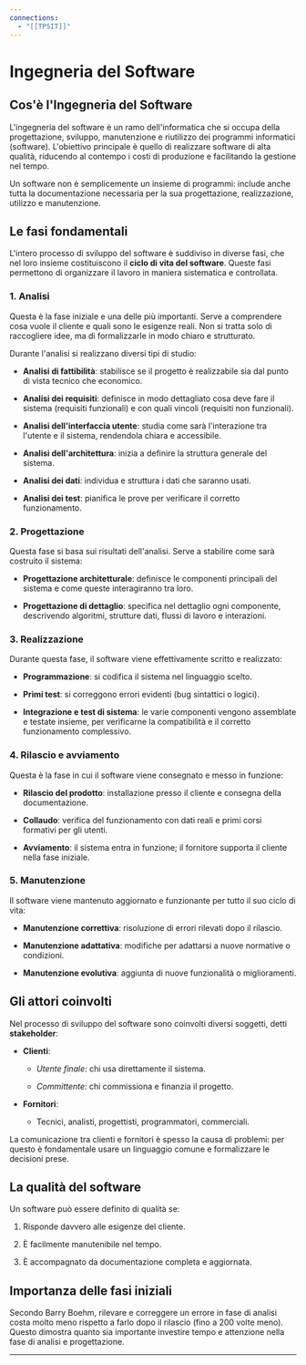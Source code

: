 ```yaml
---
connections:
  - "[[TPSIT]]"
---
```

# Ingegneria del Software

## Cos'è l'Ingegneria del Software

L'ingegneria del software è un ramo dell'informatica che si occupa della progettazione, sviluppo, manutenzione e riutilizzo dei programmi informatici (software). L'obiettivo principale è quello di realizzare software di alta qualità, riducendo al contempo i costi di produzione e facilitando la gestione nel tempo.

Un software non è semplicemente un insieme di programmi: include anche tutta la documentazione necessaria per la sua progettazione, realizzazione, utilizzo e manutenzione.

## Le fasi fondamentali

L'intero processo di sviluppo del software è suddiviso in diverse fasi, che nel loro insieme costituiscono il **ciclo di vita del software**. Queste fasi permettono di organizzare il lavoro in maniera sistematica e controllata.

### 1. Analisi

Questa è la fase iniziale e una delle più importanti. Serve a comprendere cosa vuole il cliente e quali sono le esigenze reali. Non si tratta solo di raccogliere idee, ma di formalizzarle in modo chiaro e strutturato.

Durante l'analisi si realizzano diversi tipi di studio:

- **Analisi di fattibilità**: stabilisce se il progetto è realizzabile sia dal punto di vista tecnico che economico.
    
- **Analisi dei requisiti**: definisce in modo dettagliato cosa deve fare il sistema (requisiti funzionali) e con quali vincoli (requisiti non funzionali).
    
- **Analisi dell'interfaccia utente**: studia come sarà l'interazione tra l'utente e il sistema, rendendola chiara e accessibile.
    
- **Analisi dell'architettura**: inizia a definire la struttura generale del sistema.
    
- **Analisi dei dati**: individua e struttura i dati che saranno usati.
    
- **Analisi dei test**: pianifica le prove per verificare il corretto funzionamento.
    

### 2. Progettazione

Questa fase si basa sui risultati dell'analisi. Serve a stabilire come sarà costruito il sistema:

- **Progettazione architetturale**: definisce le componenti principali del sistema e come queste interagiranno tra loro.
    
- **Progettazione di dettaglio**: specifica nel dettaglio ogni componente, descrivendo algoritmi, strutture dati, flussi di lavoro e interazioni.
    

### 3. Realizzazione

Durante questa fase, il software viene effettivamente scritto e realizzato:

- **Programmazione**: si codifica il sistema nel linguaggio scelto.
    
- **Primi test**: si correggono errori evidenti (bug sintattici o logici).
    
- **Integrazione e test di sistema**: le varie componenti vengono assemblate e testate insieme, per verificarne la compatibilità e il corretto funzionamento complessivo.
    

### 4. Rilascio e avviamento

Questa è la fase in cui il software viene consegnato e messo in funzione:

- **Rilascio del prodotto**: installazione presso il cliente e consegna della documentazione.
    
- **Collaudo**: verifica del funzionamento con dati reali e primi corsi formativi per gli utenti.
    
- **Avviamento**: il sistema entra in funzione; il fornitore supporta il cliente nella fase iniziale.
    

### 5. Manutenzione

Il software viene mantenuto aggiornato e funzionante per tutto il suo ciclo di vita:

- **Manutenzione correttiva**: risoluzione di errori rilevati dopo il rilascio.
    
- **Manutenzione adattativa**: modifiche per adattarsi a nuove normative o condizioni.
    
- **Manutenzione evolutiva**: aggiunta di nuove funzionalità o miglioramenti.
    

## Gli attori coinvolti

Nel processo di sviluppo del software sono coinvolti diversi soggetti, detti **stakeholder**:

- **Clienti**:
    
    - _Utente finale_: chi usa direttamente il sistema.
        
    - _Committente_: chi commissiona e finanzia il progetto.
        
- **Fornitori**:
    
    - Tecnici, analisti, progettisti, programmatori, commerciali.
        

La comunicazione tra clienti e fornitori è spesso la causa di problemi: per questo è fondamentale usare un linguaggio comune e formalizzare le decisioni prese.

## La qualità del software

Un software può essere definito di qualità se:

1. Risponde davvero alle esigenze del cliente.
    
2. È facilmente manutenibile nel tempo.
    
3. È accompagnato da documentazione completa e aggiornata.
    

## Importanza delle fasi iniziali

Secondo Barry Boehm, rilevare e correggere un errore in fase di analisi costa molto meno rispetto a farlo dopo il rilascio (fino a 200 volte meno). Questo dimostra quanto sia importante investire tempo e attenzione nella fase di analisi e progettazione.

---
